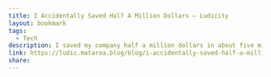 ```yaml
---
title: I Accidentally Saved Half A Million Dollars — Ludicity
layout: bookmark
tags:
  - Tech
description: I saved my company half a million dollars in about five minutes. This is more money than I've made for my employers over the course of my entire career because this industry is a sham. I clicked about five buttons.
link: https://ludic.mataroa.blog/blog/i-accidentally-saved-half-a-million-dollars/
share:
---
```


